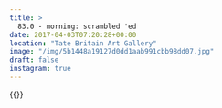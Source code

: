 ```yaml
---
title: >
  83.0 - morning: scrambled 'ed
date: 2017-04-03T07:20:28+00:00
location: "Tate Britain Art Gallery"
image: "/img/5b1448a19127d0dd1aab991cbb98dd07.jpg"
draft: false
instagram: true
---
```


{{<photo src="/img/5b1448a19127d0dd1aab991cbb98dd07.jpg">}}

